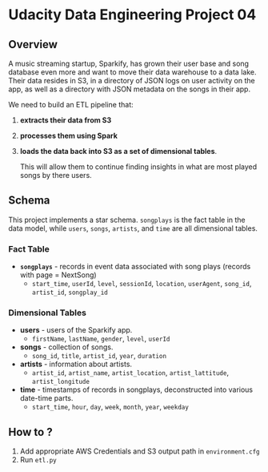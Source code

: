 # Udacity Data Engineering Project 04

## Overview
A music streaming startup, Sparkify, has grown their user base and song database even more and want to move their data warehouse to a data lake. Their data resides in S3, in a directory of JSON logs on user activity on the app, as well as a directory with JSON metadata on the songs in their app.

We need to build an ETL pipeline that:

1. **extracts their data from S3**

2. **processes them using Spark**

3. **loads the data back into S3 as a set of dimensional tables**.

   

   This will allow them to continue finding insights in what are most played songs by there users.



## Schema

This project implements a star schema. `songplays` is the fact table in the data model, while `users`, `songs`, `artists`, and `time` are all dimensional tables.

### Fact Table
* **`songplays`** - records in event data associated with song plays (records with page = NextSong)
  * `start_time`, `userId`, `level`, `sessionId`, `location`, `userAgent`, `song_id`, `artist_id`, `songplay_id`

### Dimensional Tables
* **users** - users of the Sparkify app.
  * `firstName`, `lastName`, `gender`, `level`, `userId`
* **songs** - collection of songs.
  * `song_id`, `title`, `artist_id`, `year`, `duration` 
* **artists** - information about artists.
  * `artist_id`, `artist_name`, `artist_location`, `artist_lattitude`, `artist_longitude`
* **time** - timestamps of records in songplays, deconstructed into various date-time parts.
  * `start_time`, `hour`, `day`, `week`, `month`, `year`, `weekday`


## How to ?
1. Add appropriate AWS Credentials and S3 output path in `environment.cfg`
3. Run `etl.py`